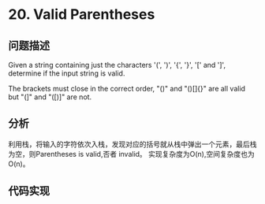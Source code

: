 # 20. Valid Parentheses
## 问题描述
Given a string containing just the characters '(', ')', '{', '}', '[' and ']', determine if the input string is valid.

The brackets must close in the correct order, "()" and "()[]{}" are all valid but "(]" and "([)]" are not.
## 分析
利用栈，将输入的字符依次入栈，发现对应的括号就从栈中弹出一个元素，最后栈为空，则Parentheses is valid,否者 invalid。
实现复杂度为O(n),空间复杂度也为O(n)。
## 代码实现
